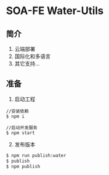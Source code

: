 # SOA-FE  Water-Utils

## 简介
1. 云端部署
2. 国际化和多语言
3. 其它支持...

## 准备
1. 启动工程

```node
//安装依赖
$ npm i

//启动开发服务
$ npm start

```
2. 发布版本

```zsh
$ npm run publish:water
$ publish
$ npm publish
```